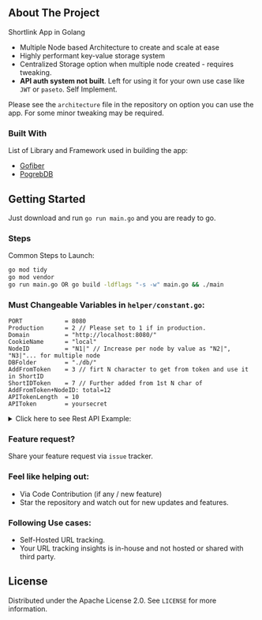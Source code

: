 ## About The Project

Shortlink App in Golang

* Multiple Node based Architecture to create and scale at ease
* Highly performant key-value storage system
* Centralized Storage option when multiple node created - requires tweaking.
* **API auth system not built**. Left for using it for your own use case like `JWT` or `paseto`. Self Implement.

Please see the `architecture` file in the repository on option you can use the app. For some minor tweaking may be required.

### Built With

List of Library and Framework used in building the app:

* [Gofiber](https://gofiber.io)
* [PogrebDB](github.com/dgraph-io/badger/v3)


<!-- GETTING STARTED -->
## Getting Started

Just download and run `go run main.go` and you are ready to go.

### Steps

Common Steps to Launch:

  ```sh
  go mod tidy
  go mod vendor
  go run main.go OR go build -ldflags "-s -w" main.go && ./main
  ```

### Must Changeable Variables in `helper/constant.go`:

```
PORT            = 8080
Production      = 2 // Please set to 1 if in production.
Domain          = "http://localhost:8080/"
CookieName      = "local"
NodeID          = "N1|" // Increase per node by value as "N2|", "N3|"... for multiple node
DBFolder        = "./db/"
AddFromToken    = 3 // firt N character to get from token and use it in ShortID
ShortIDToken    = 7 // Further added from 1st N char of AddFromToken+NodeID: total=12
APITokenLength  = 10
APIToken        = yoursecret
```

<details>
<summary>Click here to see Rest API Example:</summary>

  1. Short URL redirector: `/:short_code_here`
  2. API Routes:
>    - /api/create [Post]
>>     Takes `{"url": "https://github.com"}` with `Authorization: Bearer {APIToken}` from Header
>    - /api/update [Post]
>>     Takes `{"old": "https://github.com", "new": "https://bitbucket.com", "short": "shortcode"}` with `Authorization: Bearer {token}` from Header
>    - /api/delete [Post]
>>     Takes `{ "long": "https://bitbucket.com", "short": "shortcode"}` with `Authorization: Bearer {APIToken}` from Header
>    - /api/fetch [GET]
>>      Takes `Authorization: Bearer {APIToken}` from Header
>    - /api/fetch/:short_code_here [GET]
>>      {short_code_here} in the URL and Takes `Authorization: Bearer {APIToken}` from Header

**Note:** Remember to implement `Auth` system of your own and Replace `APITokenLength` check with your own function.
</details>

### Feature request?

Share your feature request via `issue` tracker.

### Feel like helping out:

- Via Code Contribution (if any / new feature)
- Star the repository and watch out for new updates and features.

### Following Use cases:

- Self-Hosted URL tracking.
- Your URL tracking insights is in-house and not hosted or shared with third party.

<!-- LICENSE -->
## License

Distributed under the Apache License 2.0. See `LICENSE` for more information.

